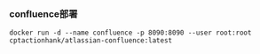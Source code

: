 ### confluence部署
```
docker run -d --name confluence -p 8090:8090 --user root:root cptactionhank/atlassian-confluence:latest
```
